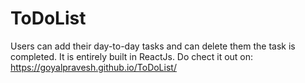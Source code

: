 # ToDoList
Users can add their day-to-day tasks and can delete them the task is completed. It is entirely built in ReactJs.
Do chect it out on: https://goyalpravesh.github.io/ToDoList/
